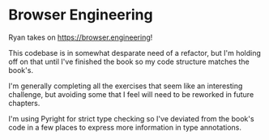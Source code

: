 # Browser Engineering

Ryan takes on https://browser.engineering!

This codebase is in somewhat desparate need of a refactor, but I'm holding off on that until I've finished the book so my code structure matches the book's.

I'm generally completing all the exercises that seem like an interesting challenge, but avoiding some that I feel will need to be reworked in future chapters.

I'm using Pyright for strict type checking so I've deviated from the book's code in a few places to express more information in type annotations.